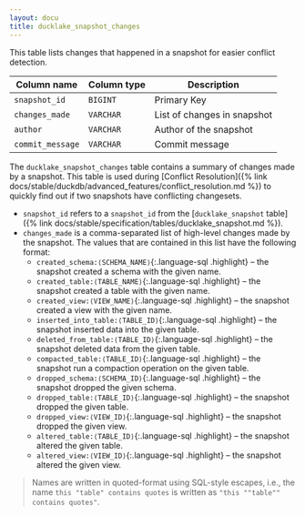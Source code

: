 ```yaml
---
layout: docu
title: ducklake_snapshot_changes
---
```


This table lists changes that happened in a snapshot for easier conflict detection.

| Column name        | Column type | Description                |
| ------------------ | ----------- | -------------------------- |
| `snapshot_id`      | `BIGINT`    | Primary Key                |
| `changes_made`     | `VARCHAR`   | List of changes in snapshot|
| `author`           | `VARCHAR`   | Author of the snapshot     |
| `commit_message`   | `VARCHAR`   | Commit message             |

The `ducklake_snapshot_changes` table contains a summary of changes made by a snapshot. This table is used during [Conflict Resolution]({% link docs/stable/duckdb/advanced_features/conflict_resolution.md %}) to quickly find out if two snapshots have conflicting changesets.

* `snapshot_id` refers to a `snapshot_id` from the [`ducklake_snapshot` table]({% link docs/stable/specification/tables/ducklake_snapshot.md %}).
* `changes_made` is a comma-separated list of high-level changes made by the snapshot. The values that are contained in this list have the following format:
    * `created_schema:⟨SCHEMA_NAME⟩`{:.language-sql .highlight} – the snapshot created a schema with the given name.
    * `created_table:⟨TABLE_NAME⟩`{:.language-sql .highlight} – the snapshot created a table with the given name.
    * `created_view:⟨VIEW_NAME⟩`{:.language-sql .highlight} – the snapshot created a view with the given name.
    * `inserted_into_table:⟨TABLE_ID⟩`{:.language-sql .highlight} – the snapshot inserted data into the given table.
    * `deleted_from_table:⟨TABLE_ID⟩`{:.language-sql .highlight} – the snapshot deleted data from the given table.
    * `compacted_table:⟨TABLE_ID⟩`{:.language-sql .highlight} – the snapshot run a compaction operation on the given table.
    * `dropped_schema:⟨SCHEMA_ID⟩`{:.language-sql .highlight} – the snapshot dropped the given schema.
    * `dropped_table:⟨TABLE_ID⟩`{:.language-sql .highlight} – the snapshot dropped the given table.
    * `dropped_view:⟨VIEW_ID⟩`{:.language-sql .highlight} – the snapshot dropped the given view.
    * `altered_table:⟨TABLE_ID⟩`{:.language-sql .highlight} – the snapshot altered the given table.
    * `altered_view:⟨VIEW_ID⟩`{:.language-sql .highlight} – the snapshot altered the given view.

> Names are written in quoted-format using SQL-style escapes, i.e., the name `this "table" contains quotes` is written as `"this ""table"" contains quotes"`.
